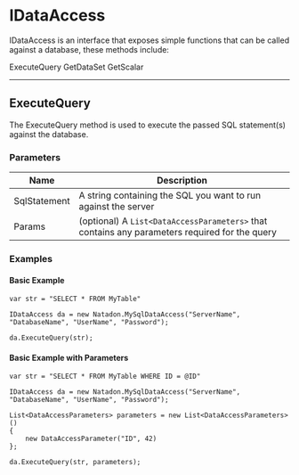 # IDataAccess

IDataAccess is an interface that exposes simple functions that can be called against a database, these methods include:

ExecuteQuery
GetDataSet
GetScalar

---

## ExecuteQuery

The ExecuteQuery method is used to execute the passed SQL statement(s) against the database. 

### Parameters

| Name          | Description
|---            |---
| SqlStatement  | A string containing the SQL you want to run against the server
| Params        | (optional) A `List<DataAccessParameters>` that contains any parameters required for the query

### Examples

#### Basic Example
```
var str = "SELECT * FROM MyTable"

IDataAccess da = new Natadon.MySqlDataAccess("ServerName", "DatabaseName", "UserName", "Password");

da.ExecuteQuery(str);
```

#### Basic Example with Parameters

```
var str = "SELECT * FROM MyTable WHERE ID = @ID"

IDataAccess da = new Natadon.MySqlDataAccess("ServerName", "DatabaseName", "UserName", "Password");

List<DataAccessParameters> parameters = new List<DataAccessParameters>()
{
    new DataAccessParameter("ID", 42)
};

da.ExecuteQuery(str, parameters);
```